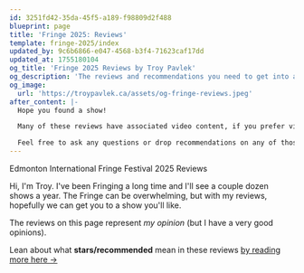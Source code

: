 ```yaml
---
id: 3251fd42-35da-45f5-a189-f98809d2f488
blueprint: page
title: 'Fringe 2025: Reviews'
template: fringe-2025/index
updated_by: 9c6b6866-e047-4568-b3f4-71623caf17dd
updated_at: 1755180104
og_title: 'Fringe 2025 Reviews by Troy Pavlek'
og_description: 'The reviews and recommendations you need to get into a great Fringe show'
og_image:
  url: 'https://troypavlek.ca/assets/og-fringe-reviews.jpeg'
after_content: |-
  Hope you found a show!

  Many of these reviews have associated video content, if you prefer video, head on over to my [Instagram](https://www.instagram.com/troypavlek.politics/), [TikTok](https://www.tiktok.com/@troypavlek) or [YouTube](https://www.youtube.com/@troypavlek) and subscribe.

  Feel free to ask any questions or drop recommendations on any of those platforms or by firing me off an [email](mailto:troy@tpavlek.me)
---
```

Edmonton International Fringe Festival 2025 Reviews

Hi, I'm Troy. I've been Fringing a long time and I'll see a couple dozen shows a year. The Fringe can be overwhelming, but with my reviews, hopefully we can get you to a show you'll like.

The reviews on this page represent _my opinion_ (but I have a very good opinions).

Lean about what **stars/recommended** mean in these reviews [by reading more here →](/fringe/what-do-ratings-mean)